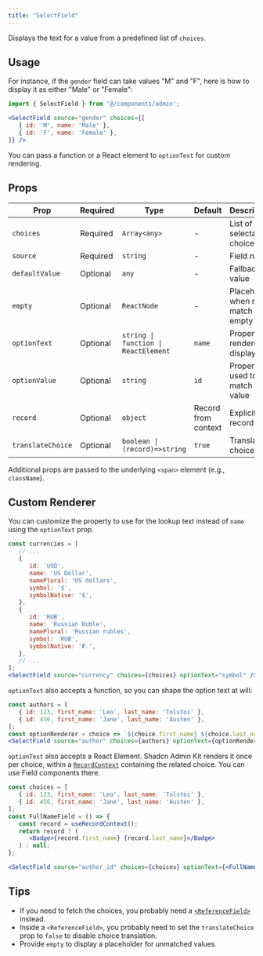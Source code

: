 ```yaml
---
title: "SelectField"
---
```


Displays the text for a value from a predefined list of `choices`.

## Usage

For instance, if the `gender` field can take values "M" and "F", here is how to display it as either "Male" or "Female":

```jsx
import { SelectField } from '@/components/admin';

<SelectField source="gender" choices={[
   { id: 'M', name: 'Male' },
   { id: 'F', name: 'Female' },
]} />
```

You can pass a function or a React element to `optionText` for custom rendering.

## Props

| Prop | Required | Type | Default | Description |
|------|----------|------|---------|-------------|
| `choices` | Required | `Array<any>` | - | List of selectable choices |
| `source` | Required | `string` | - | Field name |
| `defaultValue` | Optional | `any` | - | Fallback value |
| `empty` | Optional | `ReactNode` | - | Placeholder when no match or empty |
| `optionText` | Optional | `string \| function \| ReactElement` | `name` | Property / renderer for display |
| `optionValue` | Optional | `string` | `id` | Property used to match the value |
| `record` | Optional | `object` | Record from context | Explicit record |
| `translateChoice` | Optional | `boolean \| (record)=>string` | `true` | Translate choice text |

Additional props are passed to the underlying `<span>` element (e.g., `className`).

## Custom Renderer

You can customize the property to use for the lookup text instead of `name` using the `optionText` prop.

```jsx
const currencies = [
   // ...
   {
      id: 'USD',
      name: 'US Dollar',
      namePlural: 'US dollars',
      symbol: '$',
      symbolNative: '$',
   },
   {
      id: 'RUB',
      name: 'Russian Ruble',
      namePlural: 'Russian rubles',
      symbol: 'RUB',
      symbolNative: '₽.',
   },
   // ...
];
<SelectField source="currency" choices={choices} optionText="symbol" />
```

`optionText` also accepts a function, so you can shape the option text at will:

```jsx
const authors = [
   { id: 123, first_name: 'Leo', last_name: 'Tolstoi' },
   { id: 456, first_name: 'Jane', last_name: 'Austen' },
];
const optionRenderer = choice => `${choice.first_name} ${choice.last_name}`;
<SelectField source="author" choices={authors} optionText={optionRenderer} />
```

`optionText` also accepts a React Element. Shadcn Admin Kit renders it once per choice, within a [`RecordContext`](https://marmelab.com/ra-core/userecordcontext/) containing the related choice. You can use Field components there.

```jsx
const choices = [
   { id: 123, first_name: 'Leo', last_name: 'Tolstoi' },
   { id: 456, first_name: 'Jane', last_name: 'Austen' },
];
const FullNameField = () => {
   const record = useRecordContext();
   return record ? (
      <Badge>{record.first_name} {record.last_name}</Badge>
   ) : null;
};

<SelectField source="author_id" choices={choices} optionText={<FullNameField />}/>
```

## Tips

- If you need to fetch the choices, you probably need a [`<ReferenceField>`](./ReferenceField.md) instead.
- Inside a `<ReferenceField>`, you probably need to set the `translateChoice` prop to `false` to disable choice translation.
- Provide `empty` to display a placeholder for unmatched values.
